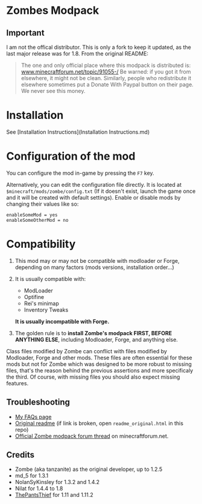 
# Zombes Modpack

## Important

I am not the offical distributor. This is only a fork to keep it updated, as the last major release was for 1.8. From the original README:

> The one and only official place where this modpack is distributed is:
     www.minecraftforum.net/topic/91055-/
 Be warned: if you got it from elsewhere, it might not be clean.
 Similarly, people who redistribute it elsewhere sometimes put a Donate
 With Paypal button on their page. We never see this money.
 
# Installation
See [Installation Instructions](Installation Instructions.md)


# Configuration of the mod

You can configure the mod in-game by pressing the `F7` key.

Alternatively, you can edit the configuration file directly. It is located at `$minecraft/mods/zombe/config.txt` (If it doesn't exist, launch the game once and it will be created with default settings). Enable or disable mods by changing their values like so:

    enableSomeMod = yes
    enableSomeOtherMod = no


# Compatibility

1. This mod may or may not be compatible with modloader or Forge, 
    depending on many factors (mods versions, installation order...)

2. It is usually compatible with:
      - ModLoader
      - Optifine
      - Rei's minimap
      - Inventory Tweaks

    **It is usually incompatible with Forge.**

3. The golden rule is to **install Zombe's modpack FIRST, BEFORE ANYTHING ELSE**,
    including Modloader, Forge, and anything else.

  Class files modified by Zombe can conflict with files modified by 
Modloader, Forge and other mods. These files are often essential for 
these mods but not for Zombe which was designed to be more robust to 
missing files, that's the reason behind the previous assertions and 
more specificaly the third.
Of course, with missing files you should also expect missing features.


## Troubleshooting

- [My FAQs page](#FAQs.md)
- [Original readme](http://dl.dropbox.com/u/19090066/minecraft/readme.html) (if link is broken, open `readme_original.html` in this repo)
- [Official Zombe modpack forum thread](www.minecraftforum.net/topic/91055-/) on minecraftforum.net.

## Credits

- Zombe (aka tanzanite) as the original developer, up to 1.2.5
- md_5 for 1.3.1
- NolanSyKinsley for 1.3.2 and 1.4.2
- Nilat for 1.4.4 to 1.8
- [ThePantsThief](https://github.com/ThePantsThief) for 1.11 and 1.11.2


